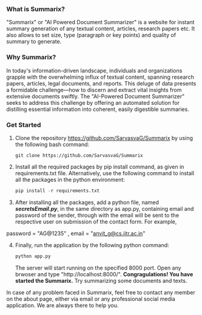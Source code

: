 ### What is Summarix?
"Summarix" or "AI Powered Document Summarizer" is a website for instant summary generation of any textual content, articles, research papers etc. It also allows to set size, type (paragraph or key points) and quality of summary to generate.

### Why Summarix?
In today's information-driven landscape, individuals and organizations grapple with the overwhelming influx of textual content, spanning research papers, articles, legal documents, and reports. This deluge of data presents a formidable challenge—how to discern and extract vital insights from extensive documents swiftly. The "AI-Powered Document Summarizer" seeks to address this challenge by offering an automated solution for distilling essential information into coherent, easily digestible summaries.

### Get Started
1. Clone the repository https://github.com/SarvasvaG/Summarix by using the following bash command:
   
   ```console
   git clone https://github.com/SarvasvaG/Summarix
   ```

2. Install all the required packages by pip install command, as given in requirements.txt file. Alternatively, use the following command to install all the packages in the python environment:

   ```python
   pip install -r requirements.txt
   ```
   
3. After installing all the packages, add a python file, named ***secretsEmail.py***, in the same directory as app.py, containing email and password of the sender, through with the email will be sent to the respective user on submission of the contact form. For example,
   
password = "AG@1235" ,
email = "anvit_g@cs.iitr.ac.in"

4. Finally, run the application by the following python command:

   ```python
   python app.py
   ```

   The server will start running on the specified 8000 port. Open any brwoser and type  "http://localhost:8000/".
   **Congragulations! You have started the Summarix.** Try summarizing some documents and texts.

In case of any problem faced in Summarix, feel free to contact any member on the about page, either via email or any professional social media application. We are always there to help you.
